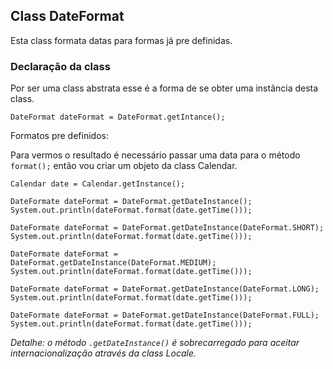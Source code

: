 ## Class DateFormat
Esta class formata datas para formas já pre definidas.

### Declaração da class ###

Por ser uma class abstrata esse é a forma de se obter uma instância desta class.
```
DateFormat dateFormat = DateFormat.getIntance();
```

Formatos pre definidos:

Para vermos o resultado é necessário passar uma data para o método `format();`
então vou criar um objeto da class Calendar. 
```
Calendar date = Calendar.getInstance();

DateFormate dateFormat = DateFormat.getDateInstance();
System.out.println(dateFormat.format(date.getTime()));

DateFormate dateFormat = DateFormat.getDateInstance(DateFormat.SHORT);
System.out.println(dateFormat.format(date.getTime()));

DateFormate dateFormat = DateFormat.getDateInstance(DateFormat.MEDIUM);
System.out.println(dateFormat.format(date.getTime()));

DateFormate dateFormat = DateFormat.getDateInstance(DateFormat.LONG);
System.out.println(dateFormat.format(date.getTime()));

DateFormate dateFormat = DateFormat.getDateInstance(DateFormat.FULL);
System.out.println(dateFormat.format(date.getTime()));
```


*Detalhe: o método `.getDateInstance()` é sobrecarregado para aceitar internacionalização através da class Locale.* 